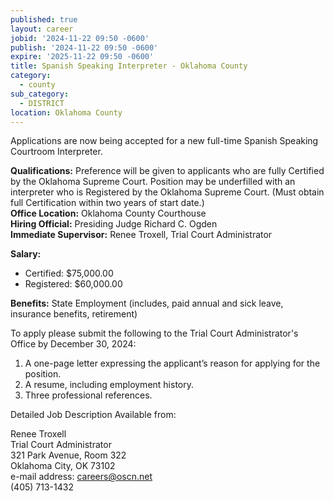 ```yaml
---
published: true
layout: career
jobid: '2024-11-22 09:50 -0600'
publish: '2024-11-22 09:50 -0600'
expire: '2025-11-22 09:50 -0600'
title: Spanish Speaking Interpreter - Oklahoma County
category:
  - county
sub_category:
  - DISTRICT
location: Oklahoma County
---
```

Applications are now being accepted for a new full-time Spanish Speaking Courtroom Interpreter.

**Qualifications:** Preference will be given to applicants who are fully Certified by the Oklahoma Supreme Court. Position may be underfilled with an interpreter who is Registered by the Oklahoma Supreme Court. (Must obtain full Certification within two years of start date.)  
**Office Location:** Oklahoma County Courthouse  
**Hiring Official:** Presiding Judge Richard C. Ogden  
**Immediate Supervisor:** Renee Troxell, Trial Court Administrator  

**Salary:**  
- Certified:	$75,000.00
- Registered:	$60,000.00

**Benefits:** State Employment (includes, paid annual and sick leave, insurance benefits, retirement)

To apply please submit the following to the Trial Court Administrator's Office by December 30, 2024:
1.	A one-page letter expressing the applicant’s reason for applying for the position.
2.	A resume, including employment history.
3.	Three professional references.

Detailed Job Description Available from:

Renee Troxell  
Trial Court Administrator  
321 Park Avenue, Room 322  
Oklahoma City, OK 73102  
e-mail address: [careers@oscn.net](mailto:careers@oscn.net?subject=cleveland-county-spanish-speaking-interpreter)  
(405) 713-1432
